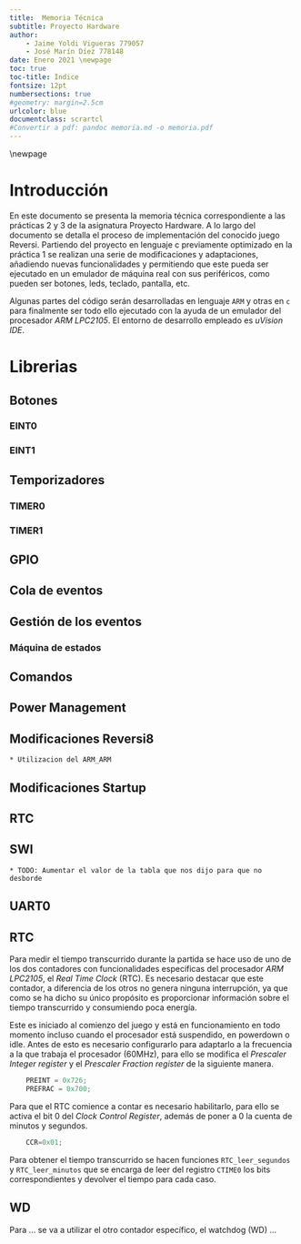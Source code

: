 ```yaml
---
title:  Memoria Técnica
subtitle: Proyecto Hardware
author:   
    - Jaime Yoldi Vigueras 779057
    - José Marín Díez 778148
date: Enero 2021 \newpage
toc: true
toc-title: Índice
fontsize: 12pt
numbersections: true
#geometry: margin=2.5cm
urlcolor: blue
documentclass: scrartcl
#Convertir a pdf: pandoc memoria.md -o memoria.pdf
---
```

\newpage

# Introducción

En este documento se presenta la memoria técnica correspondiente a las prácticas 2 y 3 de la asignatura Proyecto Hardware. A lo largo del documento se detalla el proceso de implementación del conocido juego Reversi. Partiendo del proyecto en lenguaje c previamente optimizado en la práctica 1 se realizan una serie de modificaciones y adaptaciones, añadiendo nuevas funcionalidades y permitiendo que este pueda ser ejecutado en un emulador de máquina real con sus periféricos, como pueden ser botones, leds, teclado, pantalla, etc. 

Algunas partes del código serán desarrolladas en lenguaje `ARM` y otras en `c` para finalmente ser todo ello ejecutado con la ayuda de un emulador del procesador *ARM LPC2105*. El entorno de desarrollo empleado es *uVision IDE*.

# Librerias
## Botones
### EINT0
### EINT1
## Temporizadores
### TIMER0
### TIMER1
## GPIO
## Cola de eventos
## Gestión de los eventos
### Máquina de estados
## Comandos
## Power Management
## Modificaciones Reversi8
    * Utilizacion del ARM_ARM
## Modificaciones Startup
## RTC
## SWI
    * TODO: Aumentar el valor de la tabla que nos dijo para que no desborde
## UART0
## RTC

Para medir el tiempo transcurrido durante la partida se hace uso de uno de
los dos contadores con funcionalidades especificas del procesador *ARM LPC2105*,
el *Real Time Clock* (RTC). Es necesario destacar que este contador, a diferencia 
de los otros no genera ninguna interrupción, ya que como se ha dicho su único 
propósito es proporcionar información sobre el tiempo transcurrido y 
consumiendo poca energía.

Este es iniciado al comienzo del juego y está en funcionamiento en todo
momento incluso cuando el procesador está suspendido, en powerdown o idle.
Antes de esto es necesario configurarlo para adaptarlo a la frecuencia a
la que trabaja el procesador (60MHz), para ello se modifica el 
*Prescaler Integer register* y el *Prescaler Fraction register* de la 
siguiente manera.

```c
    PREINT = 0x726;
    PREFRAC = 0x700;
```

Para que el RTC comience a contar es necesario habilitarlo, para ello se activa 
el bit 0 del *Clock Control Register*, además de poner a 0 la cuenta de minutos
y segundos.

```c
	CCR=0x01;
```

Para obtener el tiempo transcurrido se hacen funciones `RTC_leer_segundos`
y `RTC_leer_minutos` que se encarga de leer del registro `CTIME0` los bits 
correspondientes y devolver el tiempo para cada caso.

## WD

Para ... se va a utilizar el otro contador específico, el watchdog (WD) ...
